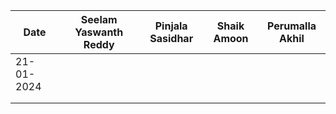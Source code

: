 | Date       | Seelam Yaswanth Reddy        | Pinjala Sasidhar          | Shaik Amoon          | Perumalla Akhil         |
| --------   | ---------------------------- | --------------------------| -------------------- | ------------------------|
| 21-01-2024 |                              |                           |                      |                         |
|            |                              |                           |                      |                         |
|            |                              |                           |                      |                         |